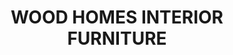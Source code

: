 ---
title: "WOOD HOMES INTERIOR FURNITURE"
url: /karachi/wood-homes-interior-furniture/
shop: Möbel
---